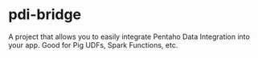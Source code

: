 pdi-bridge
==========

A project that allows you to easily integrate Pentaho Data Integration into your app. Good for Pig UDFs, Spark Functions, etc.
